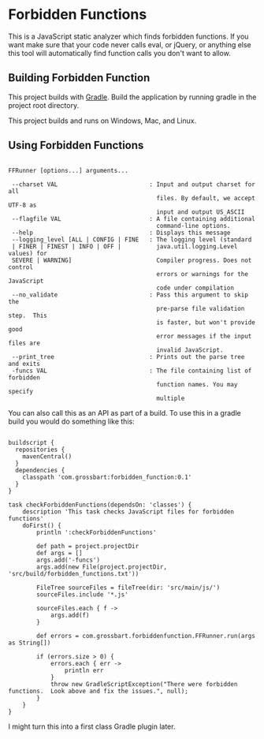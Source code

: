 ﻿Forbidden Functions
==================================================

This is a JavaScript static analyzer which finds forbidden functions.  If you want make sure that your code never calls eval, or jQuery, or anything else this tool will automatically find function calls you don't want to allow.

Building Forbidden Function
--------------------------------------

This project builds with [Gradle](http://www.gradle.org).  Build the application by running gradle in the project root directory.

This project builds and runs on Windows, Mac, and Linux.

Using Forbidden Functions
--------------------------------------

<pre><code>
FFRunner [options...] arguments...

 --charset VAL                          : Input and output charset for all
                                          files. By default, we accept UTF-8 as
                                          input and output US_ASCII
 --flagfile VAL                         : A file containing additional
                                          command-line options.
 --help                                 : Displays this message
 --logging_level [ALL | CONFIG | FINE   : The logging level (standard
 | FINER | FINEST | INFO | OFF |          java.util.logging.Level values) for
 SEVERE | WARNING]                        Compiler progress. Does not control
                                          errors or warnings for the JavaScript
                                          code under compilation
 --no_validate                          : Pass this argument to skip the
                                          pre-parse file validation step.  This
                                          is faster, but won't provide good
                                          error messages if the input files are
                                          invalid JavaScript.
 --print_tree                           : Prints out the parse tree and exits
 -funcs VAL                             : The file containing list of forbidden
                                          function names. You may specify
                                          multiple
</code></pre>

You can also call this as an API as part of a build.  To use this in a gradle build you would do something like this:

<pre><code>
buildscript {
  repositories {
    mavenCentral()
  }
  dependencies {
    classpath 'com.grossbart:forbidden_function:0.1'
  }
}

task checkForbiddenFunctions(dependsOn: 'classes') {
    description 'This task checks JavaScript files for forbidden functions'
    doFirst() {
        println ':checkForbiddenFunctions'
    
        def path = project.projectDir
        def args = []
        args.add('-funcs')
        args.add(new File(project.projectDir, 'src/build/forbidden_functions.txt'))
        
        FileTree sourceFiles = fileTree(dir: 'src/main/js/')
        sourceFiles.include '*.js'
        
        sourceFiles.each { f ->
            args.add(f)
        }
        
        def errors = com.grossbart.forbiddenfunction.FFRunner.run(args as String[])
        
        if (errors.size > 0) {
            errors.each { err -> 
                println err
            }
            throw new GradleScriptException("There were forbidden functions.  Look above and fix the issues.", null);
        }
    }
}
</code></pre>

I might turn this into a first class Gradle plugin later.
